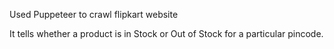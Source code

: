 Used Puppeteer to crawl flipkart website

It tells whether a product is in Stock or Out of Stock for a particular pincode.